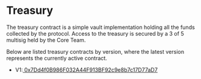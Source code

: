 # Treasury

The treasury contract is a simple vault implementation holding all the funds collected by the protocol. Access to the treasury is secured by a 3 of 5 multisig held by the Core Team.

Below are listed treasury contracts by version, where the latest version represents the currently active contract.

* V1:[ 0x7Dd4f0B986F032A44F913BF92c9e8b7c17D77aD7](https://polygonscan.com/address/0x7dd4f0b986f032a44f913bf92c9e8b7c17d77ad7)

